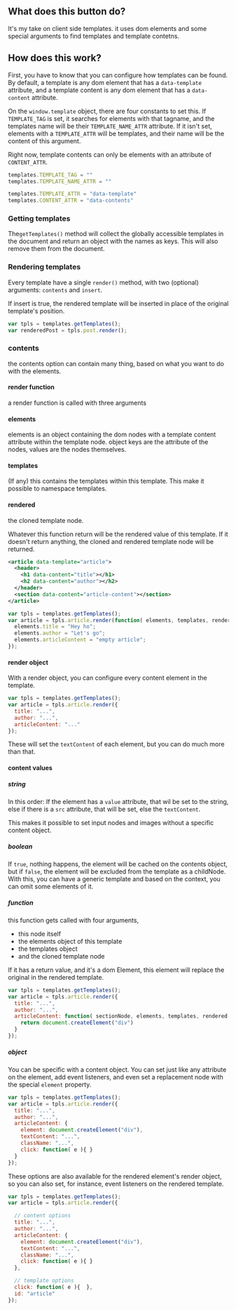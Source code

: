 ## What does this button do?

It's my take on client side templates.
it uses dom elements and some special arguments to find templates and template contetns.

## How does this work?

First, you have to know that you can configure how templates can be found.
By default, a template is any dom element that has a `data-template` attribute,
and a template content is any dom element that has a `data-content` attribute.

On the `window.template` object, there are four constants to set this.
If `TEMPLATE_TAG` is set, it searches for elements with that tagname, and the templates name will be
their `TEMPLATE_NAME_ATTR` attribute.
If it isn't set, elements with a `TEMPLATE_ATTR` will be templates, and their name will be the content of this argument.

Right now, template contents can only be elements with an attribute of `CONTENT_ATTR`.

```javascript
templates.TEMPLATE_TAG = ""
templates.TEMPLATE_NAME_ATTR = ""

templates.TEMPLATE_ATTR = "data-template"
templates.CONTENT_ATTR = "data-contents"
```

### Getting templates

The`getTemplates()` method will collect the globally accessible
templates in the document and return an object with the names as keys.
This will also remove them from the document.

### Rendering templates

Every template have a single `render()` method, with two (optional) arguments: `contents` and `insert`.

If insert is true, the rendered template will be inserted in place of the original template's position.

```javascript
var tpls = templates.getTemplates();
var renderedPost = tpls.post.render();
```

### contents

the contents option can contain many thing, based on what you want to do with the elements.

#### render function

a render function is called with three arguments

#### elements
elements is an object containing the dom nodes with a template content attribute within the template node.
object keys are the attribute of the nodes, values are the nodes themselves.

#### templates
(If any) this contains the templates within this template. This make it possible to namespace templates.

#### rendered
the cloned template node.

Whatever this function return will be the rendered value of this template.
If it doesn't return anything, the cloned and rendered template node will be returned.

```xml
<article data-template="article">
  <header>
    <h1 data-content="title"></h1>
    <h2 data-content="author"></h2>
  </header>
  <section data-content="article-content"></section>
</article>
```

```javascript
var tpls = templates.getTemplates();
var article = tpls.article.render(function( elements, templates, rendered ){
  elements.title = "Hey ho";
  elements.author = "Let's go";
  elements.articleContent = "empty article";
});
```

#### render object

With a render object, you can configure every content element in the template.

```javascript
var tpls = templates.getTemplates();
var article = tpls.article.render({
  title: "...",
  author: "...",
  articleContent: "..."
});
```

These will set the `textContent` of each element, but you can do much more than that.

#### content values

##### string

In this order:
If the element has a `value` attribute, that wil be set to the string,
else if there is a `src` attribute, that will be set,
else the `textContent`.

This makes it possible to set input nodes and images without a specific content object.

##### boolean

If `true`, nothing happens, the element will be cached on the contents object,
but if `false`, the element will be excluded from the template as a childNode.
With this, you can have a generic template and based on the context, you can omit some elements of it.

##### function

this function gets called with four arguments,
- this node itself
- the elements object of this template
- the templates object
- and the cloned template node

If it has a return value, and it's a dom Element, this element will replace the original in the rendered template.

```javascript
var tpls = templates.getTemplates();
var article = tpls.article.render({
  title: "...",
  author: "...",
  articleContent: function( sectionNode, elements, templates, rendered ){
    return document.createElement("div")
  }
});
```

##### object

You can be specific with a content object. You can set just like any attribute on the element, add event listeners,
and even set a replacement node with the special `element` property.

```javascript
var tpls = templates.getTemplates();
var article = tpls.article.render({
  title: "...",
  author: "...",
  articleContent: {
    element: document.createElement("div"),
    textContent: "...",
    className: "...",
    click: function( e ){ }
  }
});
```

These options are also available for the rendered element's render object, so you can also set, for instance,
event listeners on the rendered template.

```javascript
var tpls = templates.getTemplates();
var article = tpls.article.render({

  // content options
  title: "...",
  author: "...",
  articleContent: {
    element: document.createElement("div"),
    textContent: "...",
    className: "...",
    click: function( e ){ }
  },

  // template options
  click: function( e ){  },
  id: "article"
});
```
